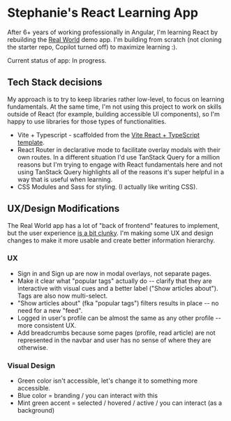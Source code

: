 # Stephanie's React Learning App

After 6+ years of working professionally in Angular, I'm learning React by rebuilding the [Real World](https://github.com/gothinkster/realworld) demo app. I'm building from scratch (not cloning the starter repo, Copilot turned off) to maximize learning :).

Current status of app: In progress.

## Tech Stack decisions

My approach is to try to keep libraries rather low-level, to focus on learning fundamentals. At the same time, I'm not using this project to work on skills outside of React (for example, building accessible UI components), so I'm happy to use libraries for those types of functionalities.

- Vite + Typescript - scaffolded from the [Vite React + TypeScript template](https://vite.dev/guide/#scaffolding-your-first-vite-project).
- React Router in declarative mode to facilitate overlay modals with their own routes. In a different situation I'd use TanStack Query for a million reasons but I'm trying to engage with React fundamentals here and not using TanStack Query highlights all of the reasons it's super helpful in a way that is useful when learning.
- CSS Modules and Sass for styling. (I actually like writing CSS).

## UX/Design Modifications

The Real World app has a lot of "back of frontend" features to implement, but the user experience [is a bit clunky](https://demo.realworld.build/#/). I'm making some UX and design changes to make it more usable and create better information hierarchy.

### UX

- Sign in and Sign up are now in modal overlays, not separate pages.
- Make it clear what "popular tags" actually do -- clarify that they are interactive with visual cues and a better label ("Show articles about"). Tags are also now multi-select.
- "Show articles about" (fka "popular tags") filters results in place -- no need for a new "feed".
- Logged in user's profile can be almost the same as any other profile -- more consistent UX.
- Add breadcrumbs because some pages (profile, read article) are not represented in the navbar and user has no sense of where they are otherwise.

### Visual Design

- Green color isn't accessible, let's change it to something more accessible.
- Blue color = branding / you can interact with this
- Mint green accent = selected / hovered / active / you can interact (as a background)
